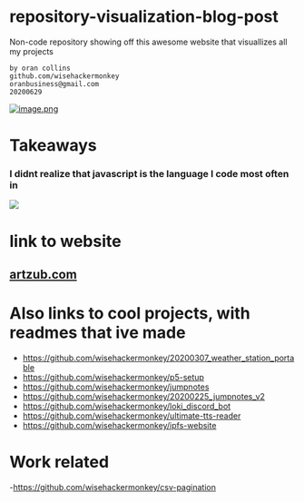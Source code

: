 # repository-visualization-blog-post
Non-code repository showing off this awesome website that visuallizes all my projects

```
by oran collins
github.com/wisehackermonkey
oranbusiness@gmail.com
20200629
```

[![image.png](https://i.postimg.cc/43HhVmgS/image.png)](https://postimg.cc/NyYMwGL6)

# Takeaways 
### I didnt realize that javascript is the language I code most often in
![](https://i.postimg.cc/SQ1kFV8c/screenshot-8.png)


# link to website
## [artzub.com](http://ghv.artzub.com/#user=wisehackermonkey)


# Also links to cool projects, with readmes that ive made
- https://github.com/wisehackermonkey/20200307_weather_station_portable
- https://github.com/wisehackermonkey/p5-setup
- https://github.com/wisehackermonkey/jumpnotes
- https://github.com/wisehackermonkey/20200225_jumpnotes_v2
- https://github.com/wisehackermonkey/loki_discord_bot
- https://github.com/wisehackermonkey/ultimate-tts-reader
- https://github.com/wisehackermonkey/ipfs-website

# Work related 
-https://github.com/wisehackermonkey/csv-pagination
